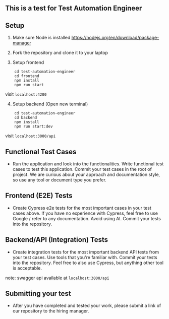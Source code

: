 ## This is a test for Test Automation Engineer

## Setup
1. Make sure Node is installed
https://nodejs.org/en/download/package-manager

2. Fork the repository and clone it to your laptop 

3. Setup frontend
```
    cd test-automation-engineer
    cd frontend
    npm install
    npm run start
```
visit `localhost:4200`

4. Setup backend (Open new terminal)
```
    cd test-automation-engineer
    cd backend
    npm install
    npm run start:dev
```
visit `localhost:3000/api`

## Functional Test Cases

- Run the application and look into the functionalities. Write functional test cases to test this application. Commit your test cases in the root of project. We are curious about your approach and documentation style, so use any tool or document type you prefer.

## Frontend (E2E) Tests

- Create Cypress e2e tests for the most important cases in your test cases above. If you have no experience with Cypress, feel free to use Google / refer to any documentation. Avoid using AI. Commit your tests into the repository.

## Backend/API (Integration) Tests

- Create integration tests for the most important backend API tests from your test cases. Use tools that you're familiar with. Commit your tests into the repository. Feel free to also use Cypress, but anything other tool is acceptable.

note: swagger api available at `localhost:3000/api`


## Submitting your test

- After you have completed and tested your work, please submit a link of our repository to the hiring manager.